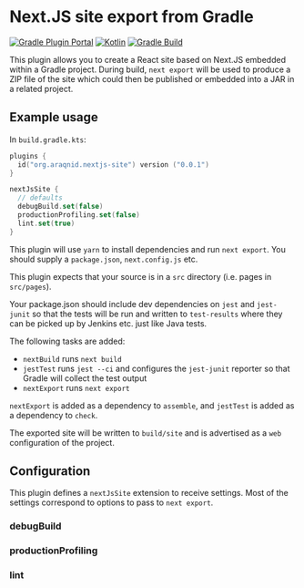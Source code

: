 # Next.JS site export from Gradle

[![Gradle Plugin Portal](https://img.shields.io/gradle-plugin-portal/v/org.araqnid.nextjs-site?logo=gradle)](https://plugins.gradle.org/plugin/org.araqnid.nextjs-site)
[![Kotlin](https://img.shields.io/badge/kotlin-1.8.10-blue.svg)](http://kotlinlang.org)
[![Gradle Build](https://github.com/araqnid/gradle-nextjs-site/actions/workflows/gradle-build.yml/badge.svg)](https://github.com/araqnid/gradle-nextjs-site/actions/workflows/gradle-build.yml)

This plugin allows you to create a React site based on Next.JS embedded within a Gradle project. During build,
`next export` will be used to produce a ZIP file of the site which could then be published or embedded into a JAR
in a related project.

## Example usage

In `build.gradle.kts`:

```kotlin
plugins {
  id("org.araqnid.nextjs-site") version ("0.0.1")
}

nextJsSite {
  // defaults
  debugBuild.set(false)
  productionProfiling.set(false)
  lint.set(true)
}
```

This plugin will use `yarn` to install dependencies and run `next export`. You should
supply a `package.json`, `next.config.js` etc.

This plugin expects that your source is in a `src` directory (i.e. pages in `src/pages`).

Your package.json should include dev dependencies on `jest` and `jest-junit` so that the tests will be run
and written to `test-results` where they can be picked up by Jenkins etc. just like Java tests.

The following tasks are added:

- `nextBuild` runs `next build`
- `jestTest` runs `jest --ci` and configures the `jest-junit` reporter
  so that Gradle will collect the test output
- `nextExport` runs `next export`

`nextExport` is added as a dependency to `assemble`, and `jestTest`
is added as a dependency to `check`.

The exported site will be written to `build/site` and is advertised as a `web` configuration
of the project.

## Configuration

This plugin defines a `nextJsSite` extension to receive settings. Most of the settings
correspond to options to pass to `next export`.

### debugBuild

### productionProfiling

### lint
